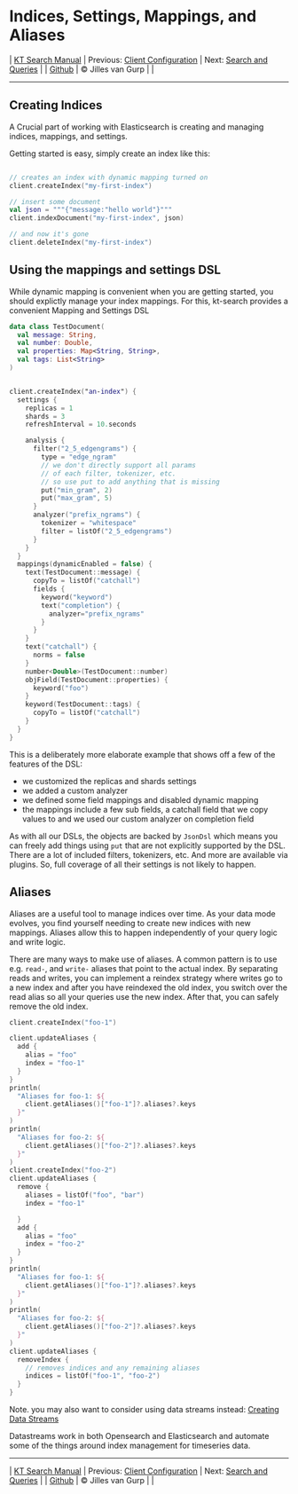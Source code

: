 # Indices, Settings, Mappings, and Aliases 

| [KT Search Manual](README.md) | Previous: [Client Configuration](ClientConfiguration.md) | Next: [Search and Queries](Search.md) |
| [Github](https://github.com/jillesvangurp/kt-search) | &copy; Jilles van Gurp |  |

---                

## Creating Indices

A Crucial part of working with Elasticsearch is creating and managing indices, mappings, and settings.
        
Getting started is easy, simply create an index like this:

```kotlin

// creates an index with dynamic mapping turned on
client.createIndex("my-first-index")

// insert some document
val json = """{"message:"hello world"}"""
client.indexDocument("my-first-index", json)

// and now it's gone
client.deleteIndex("my-first-index")
```

## Using the mappings and settings DSL

While dynamic mapping is convenient when you are getting started, you should explictly manage your
index mappings. For this, kt-search provides a convenient Mapping and Settings DSL

```kotlin
data class TestDocument(
  val message: String,
  val number: Double,
  val properties: Map<String, String>,
  val tags: List<String>
)


client.createIndex("an-index") {
  settings {
    replicas = 1
    shards = 3
    refreshInterval = 10.seconds

    analysis {
      filter("2_5_edgengrams") {
        type = "edge_ngram"
        // we don't directly support all params
        // of each filter, tokenizer, etc.
        // so use put to add anything that is missing
        put("min_gram", 2)
        put("max_gram", 5)
      }
      analyzer("prefix_ngrams") {
        tokenizer = "whitespace"
        filter = listOf("2_5_edgengrams")
      }
    }
  }
  mappings(dynamicEnabled = false) {
    text(TestDocument::message) {
      copyTo = listOf("catchall")
      fields {
        keyword("keyword")
        text("completion") {
          analyzer="prefix_ngrams"
        }
      }
    }
    text("catchall") {
      norms = false
    }
    number<Double>(TestDocument::number)
    objField(TestDocument::properties) {
      keyword("foo")
    }
    keyword(TestDocument::tags) {
      copyTo = listOf("catchall")
    }
  }
}
```

This is a deliberately more elaborate example that shows off a few of the features of the DSL:

- we customized the replicas and shards settings
- we added a custom analyzer
- we defined some field mappings and disabled dynamic mapping
- the mappings include a few sub fields, a catchall field that we copy values to and we used our custom analyzer on  completion field

As with all our DSLs, the objects are backed by `JsonDsl` which means you can freely add things using `put` that are  not explicitly supported by the DSL. There are a lot of included filters, tokenizers, etc. And more are available via plugins. So, full coverage of all their settings is not likely to happen.

## Aliases

Aliases are a useful tool to manage indices over time. As your data mode evolves, you find yourself needing
to create new indices with new mappings. Aliases allow this to happen independently of your query logic 
and write logic.

There are many ways to make use of aliases. A common pattern is to use e.g. `read-`, and `write-` aliases that 
point to the actual index. By separating reads and writes, you can implement a reindex strategy 
where writes  go to a new index and after you have reindexed the old index, you switch over the read alias
so all your queries use the new index. After that, you can safely remove the old index.

```kotlin
client.createIndex("foo-1")

client.updateAliases {
  add {
    alias = "foo"
    index = "foo-1"
  }
}
println(
  "Aliases for foo-1: ${
    client.getAliases()["foo-1"]?.aliases?.keys
  }"
)
println(
  "Aliases for foo-2: ${
    client.getAliases()["foo-2"]?.aliases?.keys
  }"
)
client.createIndex("foo-2")
client.updateAliases {
  remove {
    aliases = listOf("foo", "bar")
    index = "foo-1"

  }
  add {
    alias = "foo"
    index = "foo-2"
  }
}
println(
  "Aliases for foo-1: ${
    client.getAliases()["foo-1"]?.aliases?.keys
  }"
)
println(
  "Aliases for foo-2: ${
    client.getAliases()["foo-2"]?.aliases?.keys
  }"
)
client.updateAliases {
  removeIndex {
    // removes indices and any remaining aliases
    indices = listOf("foo-1", "foo-2")
  }
}
```

Note. you may also want to consider using data streams instead: [Creating Data Streams](DataStreams.md)
 
Datastreams work in both Opensearch and Elasticsearch and automate some of the things around index management for timeseries data.



---

| [KT Search Manual](README.md) | Previous: [Client Configuration](ClientConfiguration.md) | Next: [Search and Queries](Search.md) |
| [Github](https://github.com/jillesvangurp/kt-search) | &copy; Jilles van Gurp |  |